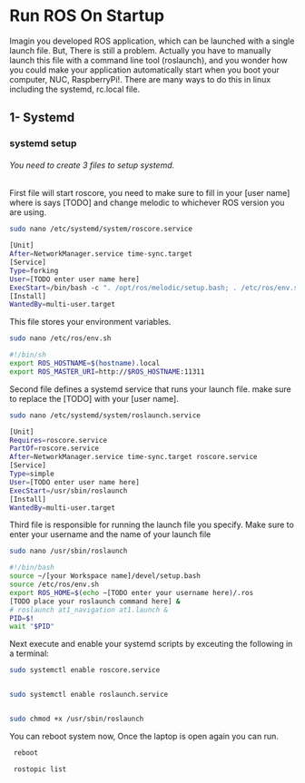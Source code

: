 # Run ROS On Startup

 Imagin you developed ROS application, which can be launched with a single launch file.
But, There is still a problem. Actually you have to manually launch this file with a command line tool (roslaunch), and you wonder how you could make your application automatically start when you boot your computer, NUC, RaspberryPi!.
There are many ways to do this in linux including the systemd, rc.local file.

## 1- Systemd

### systemd setup

###### You need to create 3 files to setup systemd.

First file will start roscore, you need to make sure to fill in your [user name] where is says [TODO] and change melodic to whichever ROS version you are using.

```bash
sudo nano /etc/systemd/system/roscore.service
```



```bash
[Unit]
After=NetworkManager.service time-sync.target
[Service]
Type=forking
User=[TODO enter user name here]
ExecStart=/bin/bash -c ". /opt/ros/melodic/setup.bash; . /etc/ros/env.sh; roscore & while ! echo exit | nc localhost 11311 > /dev/null; do sleep 1; done"
[Install]
WantedBy=multi-user.target

```

This file stores your environment variables.

```bash
sudo nano /etc/ros/env.sh
```

```bash
#!/bin/sh
export ROS_HOSTNAME=$(hostname).local
export ROS_MASTER_URI=http://$ROS_HOSTNAME:11311
```

Second file defines a systemd service that runs your launch file. make sure to replace the [TODO] with your [user name].

```bash
sudo nano /etc/systemd/system/roslaunch.service
```

```bash
[Unit]
Requires=roscore.service
PartOf=roscore.service
After=NetworkManager.service time-sync.target roscore.service
[Service]
Type=simple
User=[TODO enter user name here]
ExecStart=/usr/sbin/roslaunch
[Install]
WantedBy=multi-user.target
```

Third file is responsible for running the launch file you specify. Make sure to enter your username and the name of your launch file

```bash
sudo nano /usr/sbin/roslaunch
```

```bash
#!/bin/bash
source ~/[your Workspace name]/devel/setup.bash
source /etc/ros/env.sh
export ROS_HOME=$(echo ~[TODO enter your username here)/.ros
[TODO place your roslaunch command here] &
# roslaunch at1_navigation at1.launch &
PID=$!
wait "$PID"
```

Next  execute and enable your systemd scripts by exceuting the following in a terminal:

```bash
sudo systemctl enable roscore.service
```

```bash

sudo systemctl enable roslaunch.service
```

```bash

sudo chmod +x /usr/sbin/roslaunch
```

You can reboot system now, Once the laptop is open again you can run. 

```bash
 reboot
 ```

```bash
 rostopic list
 ```